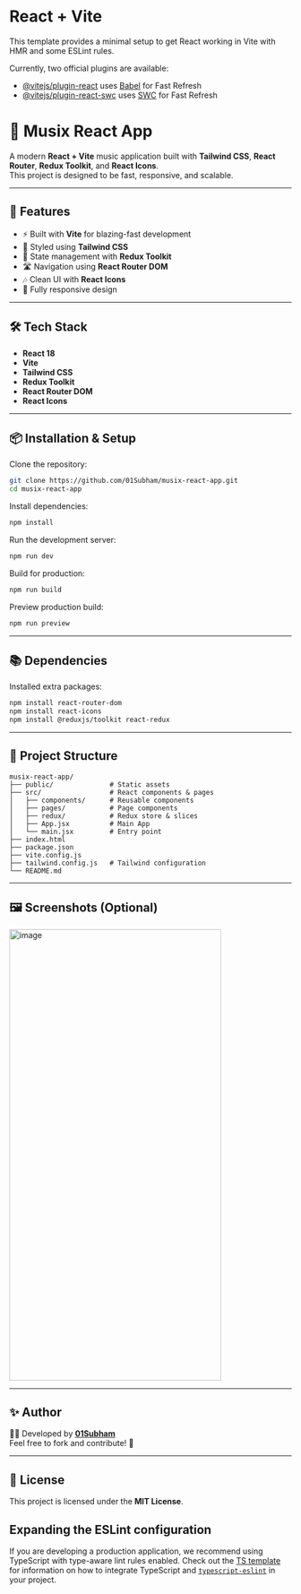 # React + Vite

This template provides a minimal setup to get React working in Vite with HMR and some ESLint rules.

Currently, two official plugins are available:

- [@vitejs/plugin-react](https://github.com/vitejs/vite-plugin-react/blob/main/packages/plugin-react) uses [Babel](https://babeljs.io/) for Fast Refresh
- [@vitejs/plugin-react-swc](https://github.com/vitejs/vite-plugin-react/blob/main/packages/plugin-react-swc) uses [SWC](https://swc.rs/) for Fast Refresh


# 🎵 Musix React App

A modern **React + Vite** music application built with **Tailwind CSS**, **React Router**, **Redux Toolkit**, and **React Icons**.  
This project is designed to be fast, responsive, and scalable.

---

## 🚀 Features
- ⚡ Built with **Vite** for blazing-fast development
- 🎨 Styled using **Tailwind CSS**
- 🔄 State management with **Redux Toolkit**
- 🛣️ Navigation using **React Router DOM**
- 🎶 Clean UI with **React Icons**
- 📱 Fully responsive design

---

## 🛠️ Tech Stack
- **React 18**
- **Vite**
- **Tailwind CSS**
- **Redux Toolkit**
- **React Router DOM**
- **React Icons**

---

## 📦 Installation & Setup

Clone the repository:

```bash
git clone https://github.com/01Subham/musix-react-app.git
cd musix-react-app
```

Install dependencies:

```bash
npm install
```

Run the development server:

```bash
npm run dev
```

Build for production:

```bash
npm run build
```

Preview production build:

```bash
npm run preview
```

---

## 📚 Dependencies

Installed extra packages:

```bash
npm install react-router-dom
npm install react-icons
npm install @reduxjs/toolkit react-redux
```

---

## 📂 Project Structure
```
musix-react-app/
├── public/              # Static assets
├── src/                 # React components & pages
│   ├── components/      # Reusable components
│   ├── pages/           # Page components
│   ├── redux/           # Redux store & slices
│   ├── App.jsx          # Main App
│   └── main.jsx         # Entry point
├── index.html
├── package.json
├── vite.config.js
├── tailwind.config.js   # Tailwind configuration
└── README.md
```

---

## 🖼️ Screenshots (Optional)
<img width="378" height="806" alt="image" src="https://github.com/user-attachments/assets/f40373be-2b02-40ed-b7a0-be98c692290b" />


---

## ✨ Author
👨‍💻 Developed by [**01Subham**](https://github.com/01Subham)  
Feel free to fork and contribute! 🚀

---

## 📜 License
This project is licensed under the **MIT License**.


## Expanding the ESLint configuration

If you are developing a production application, we recommend using TypeScript with type-aware lint rules enabled. Check out the [TS template](https://github.com/vitejs/vite/tree/main/packages/create-vite/template-react-ts) for information on how to integrate TypeScript and [`typescript-eslint`](https://typescript-eslint.io) in your project.
